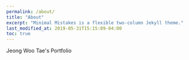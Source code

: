 ```yaml
---
permalink: /about/
title: "About"
excerpt: "Minimal Mistakes is a flexible two-column Jekyll theme."
last_modified_at: 2019-05-31T15:15:09-04:00
toc: true
---
```

Jeong Woo Tae's Portfolio